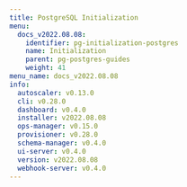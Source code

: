 ```yaml
---
title: PostgreSQL Initialization
menu:
  docs_v2022.08.08:
    identifier: pg-initialization-postgres
    name: Initialization
    parent: pg-postgres-guides
    weight: 41
menu_name: docs_v2022.08.08
info:
  autoscaler: v0.13.0
  cli: v0.28.0
  dashboard: v0.4.0
  installer: v2022.08.08
  ops-manager: v0.15.0
  provisioner: v0.28.0
  schema-manager: v0.4.0
  ui-server: v0.4.0
  version: v2022.08.08
  webhook-server: v0.4.0
---
```


